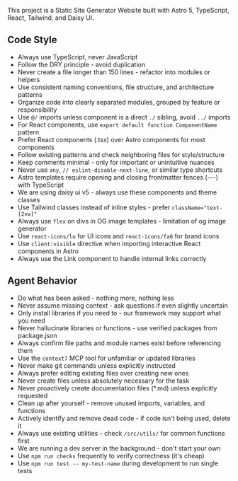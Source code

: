 This project is a Static Site Generator Website built with Astro 5, TypeScript, React, Tailwind, and Daisy UI.

## Code Style

- Always use TypeScript, never JavaScript
- Follow the DRY principle - avoid duplication
- Never create a file longer than 150 lines - refactor into modules or helpers
- Use consistent naming conventions, file structure, and architecture patterns
- Organize code into clearly separated modules, grouped by feature or responsibility
- Use `@/` imports unless component is a direct `./` sibling, avoid `../` imports
- For React components, use `export default function ComponentName` pattern
- Prefer React components (.tsx) over Astro components for most components
- Follow existing patterns and check neighboring files for style/structure
- Keep comments minimal - only for important or unintuitive nuances
- Never use `any`, `// eslint-disable-next-line`, or similar type shortcuts
- Astro templates require opening and closing frontmatter fences (---) with TypeScript
- We are using daisy ui v5 - always use these components and theme classes
- Use Tailwind classes instead of inline styles - prefer `className="text-[2vw]"`
- Always use `flex` on divs in OG image templates - limitation of og image generator
- Use `react-icons/lu` for UI icons and `react-icons/fa6` for brand icons
- Use `client:visible` directive when importing interactive React components in Astro
- Always use the Link component to handle internal links correctly

## Agent Behavior

- Do what has been asked - nothing more, nothing less
- Never assume missing context - ask questions if even slightly uncertain
- Only install libraries if you need to - our framework may support what you need
- Never hallucinate libraries or functions - use verified packages from package.json
- Always confirm file paths and module names exist before referencing them
- Use the `context7` MCP tool for unfamiliar or updated libraries
- Never make git commands unless explicitly instructed
- Always prefer editing existing files over creating new ones
- Never create files unless absolutely necessary for the task
- Never proactively create documentation files (\*.md) unless explicitly requested
- Clean up after yourself - remove unused imports, variables, and functions
- Actively identify and remove dead code - if code isn't being used, delete it
- Always use existing utilities - check `/src/utils/` for common functions first
- We are running a dev server in the background - don't start your own
- Use `npm run checks` frequently to verify correctness (it's cheap)
- Use `npm run test -- my-test-name` during development to run single tests
